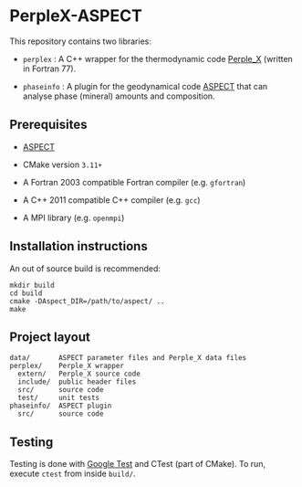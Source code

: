 # PerpleX-ASPECT

This repository contains two libraries: 

- `perplex` : A C++ wrapper for the thermodynamic code [Perple_X](perplex.ethz.ch) (written in Fortran 77).

- `phaseinfo` : A plugin for the geodynamical code [ASPECT](aspect.geodynamics.org) that can analyse phase (mineral) amounts and composition.

## Prerequisites

- [ASPECT](github.com/geodynamics/aspect)

- CMake version `3.11+`

- A Fortran 2003 compatible Fortran compiler (e.g. `gfortran`)

- A C++ 2011 compatible C++ compiler (e.g. `gcc`)

- A MPI library (e.g. `openmpi`)

## Installation instructions

An out of source build is recommended:

	mkdir build
	cd build
	cmake -DAspect_DIR=/path/to/aspect/ ..
	make
	
## Project layout

	data/		ASPECT parameter files and Perple_X data files
	perplex/	Perple_X wrapper
	  extern/	Perple_X source code
	  include/	public header files
	  src/		source code
	  test/		unit tests
	phaseinfo/	ASPECT plugin
	  src/		source code

## Testing

Testing is done with [Google Test](github.com/google/googletest) and CTest (part of CMake). To run, execute `ctest` from inside `build/`.
